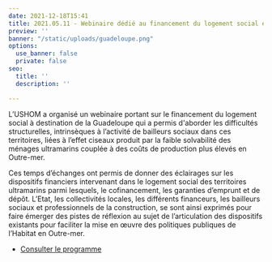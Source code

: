 ```yaml
---
date: 2021-12-18T15:41
title: 2021.05.11 - Webinaire dédié au financement du logement social en Guadeloupe
preview: ''
banner: "/static/uploads/guadeloupe.png"
options:
  use_banner: false
  private: false
seo:
  title: ''
  description: ''

---
```

L’USHOM a organisé un webinaire portant sur le financement du logement social à destination de la Guadeloupe qui a permis d'aborder les difficultés structurelles, intrinsèques à l’activité de bailleurs sociaux dans ces territoires, liées à l’effet ciseaux produit par la faible solvabilité des ménages ultramarins couplée à des coûts de production plus élevés en Outre-mer.

Ces temps d’échanges ont permis de donner des éclairages sur les dispositifs financiers intervenant dans le logement social des territoires ultramarins parmi lesquels, le cofinancement, les garanties d’emprunt et de dépôt. L’Etat, les collectivités locales, les différents financeurs, les bailleurs sociaux et professionnels de la construction, se sont ainsi exprimés pour faire émerger des pistes de réflexion au sujet de l’articulation des dispositifs existants pour faciliter la mise en œuvre des politiques publiques de l’Habitat en Outre-mer.

* [Consulter le programme ](/static/uploads/site-programme-heure-de-paris-webinaire-financement-du-logement-social-guadeloupe.pdf)